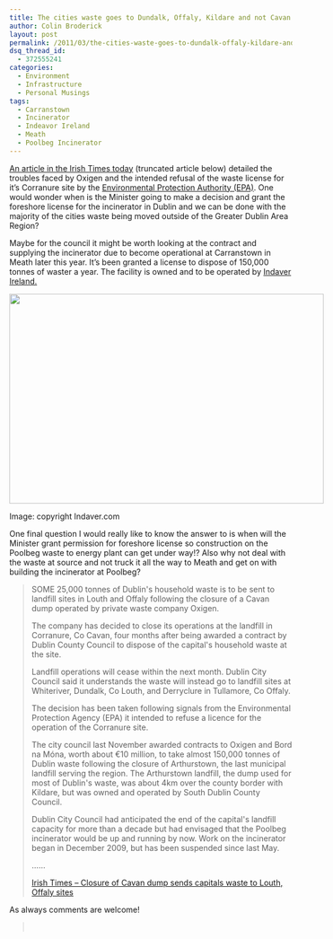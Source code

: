 ```yaml
---
title: The cities waste goes to Dundalk, Offaly, Kildare and not Cavan
author: Colin Broderick
layout: post
permalink: /2011/03/the-cities-waste-goes-to-dundalk-offaly-kildare-and-not-cavan/"
dsq_thread_id:
  - 372555241
categories:
  - Environment
  - Infrastructure
  - Personal Musings
tags:
  - Carranstown
  - Incinerator
  - Indeavor Ireland
  - Meath
  - Poolbeg Incinerator
---
```

[An article in the Irish Times today][1] (truncated article below) detailed the troubles faced by Oxigen and the intended refusal of the waste license for it&#8217;s Corranure site by the [Environmental Protection Authority (EPA)][2]. One would wonder when is the Minister going to make a decision and grant the foreshore license for the incinerator in Dublin and we can be done with the majority of the cities waste being moved outside of the Greater Dublin Area Region?

Maybe for the council it might be worth looking at the contract and supplying the incinerator due to become operational at Carranstown in Meath later this year. It&#8217;s been granted a license to dispose of 150,000 tonnes of waster a year. The facility is owned and to be operated by [Indaver Ireland.][3]

<div id="attachment_1394" class="wp-caption alignnone" style="width: 570px">
  <a href="{{site.baseurl}}/wp-content/uploads/2011/03/1b7e6ed965.jpg"><img class="size-full wp-image-1394 " title="Carranstown Incinerator Construction" src="{{site.baseurl}}/wp-content/uploads/2011/03/1b7e6ed965.jpg" alt="" width="560" height="374" /></a><p class="wp-caption-text">
    Image: copyright Indaver.com
  </p>
</div>

One final question I would really like to know the answer to is when will the Minister grant permission for foreshore license so construction on the Poolbeg waste to energy plant can get under way!? Also why not deal with the waste at source and not truck it all the way to Meath and get on with building the incinerator at Poolbeg?

> SOME 25,000 tonnes of Dublin's household waste is to be sent to landfill sites in Louth and Offaly following the closure of a Cavan dump operated by private waste company Oxigen.
> 
> The company has decided to close its operations at the landfill in Corranure, Co Cavan, four months after being awarded a contract by Dublin County Council to dispose of the capital's household waste at the site.
> 
> Landfill operations will cease within the next month. Dublin City Council said it understands the waste will instead go to landfill sites at Whiteriver, Dundalk, Co Louth, and Derryclure in Tullamore, Co Offaly.
> 
> The decision has been taken following signals from the Environmental Protection Agency (EPA) it intended to refuse a licence for the operation of the Corranure site.
> 
> The city council last November awarded contracts to Oxigen and Bord na Móna, worth about €10 million, to take almost 150,000 tonnes of Dublin waste following the closure of Arthurstown, the last municipal landfill serving the region. The Arthurstown landfill, the dump used for most of Dublin's waste, was about 4km over the county border with Kildare, but was owned and operated by South Dublin County Council.
> 
> Dublin City Council had anticipated the end of the capital's landfill capacity for more than a decade but had envisaged that the Poolbeg incinerator would be up and running by now. Work on the incinerator began in December 2009, but has been suspended since last May.
> 
> &#8230;&#8230;
> 
> [Irish Times &#8211; Closure of Cavan dump sends capitals waste to Louth, Offaly sites ][1]

As always comments are welcome!

> &nbsp;



 [1]: http://www.irishtimes.com/newspaper/ireland/2011/0317/1224292406096.html
 [2]: http://www.epa.ie/
 [3]: http://www.indaver.ie/
